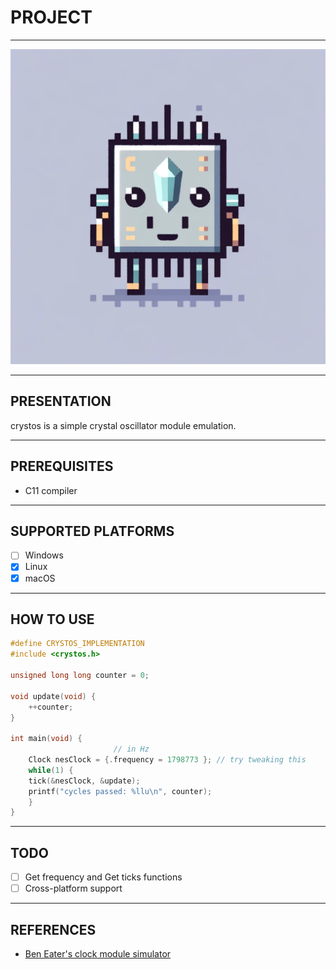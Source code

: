 # PROJECT

---

![text](crystos.webp)

---

## PRESENTATION

crystos is a simple crystal oscillator module emulation.

---

## PREREQUISITES

* C11 compiler

---

## SUPPORTED PLATFORMS

- [ ] Windows
- [X] Linux
- [X] macOS

---

## HOW TO USE

```c
#define CRYSTOS_IMPLEMENTATION
#include <crystos.h>

unsigned long long counter = 0;

void update(void) {
    ++counter;
}

int main(void) {
	                   // in Hz
	Clock nesClock = {.frequency = 1798773 }; // try tweaking this
    while(1) {
	tick(&nesClock, &update);
	printf("cycles passed: %llu\n", counter);
    }
}
```

---

## TODO

- [ ] Get frequency and Get ticks functions
- [ ] Cross-platform support

---

## REFERENCES

- [Ben Eater's clock module simulator](https://www.youtube.com/watch?v=kRlSFm519Bo)
